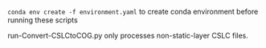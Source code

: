 `conda env create -f environment.yaml` to create conda environment before running these scripts

run-Convert-CSLCtoCOG.py only processes non-static-layer CSLC files.
